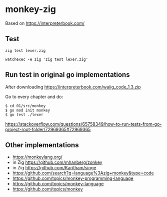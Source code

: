 # monkey-zig

Based on https://interpreterbook.com/

## Test

`zig test lexer.zig`

`watchexec -e zig 'zig test lexer.zig'`

## Run test in original go implementations

After downloading https://interpreterbook.com/waiig_code_1.3.zip

Go to every chapter and do:

```shell
$ cd 01/src/monkey
$ go mod init monkey
$ go test ./lexer
```

https://stackoverflow.com/questions/65758349/how-to-run-tests-from-go-project-root-folder/72969365#72969365

## Other implementations

- https://monkeylang.org/
- in Zig https://github.com/mhanberg/zonkey
- in Zig https://github.com/Karitham/singe
- https://github.com/search?q=language%3Azig+monkey&type=code
- https://github.com/topics/monkey-programming-language
- https://github.com/topics/monkey-language
- https://github.com/topics/monkey
